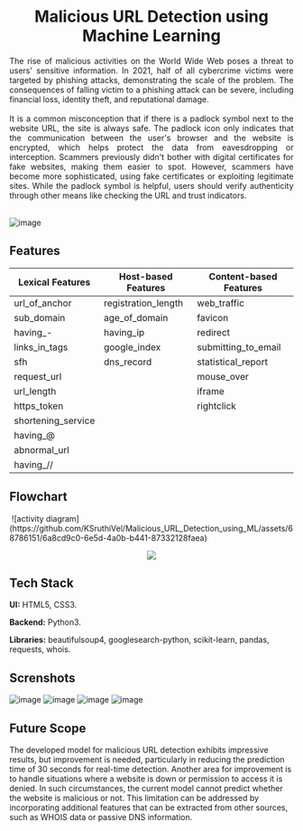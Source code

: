 <h1 align="center">
Malicious URL Detection using Machine Learning
  </h1>
  
  <div align="justify">
The rise of malicious activities on the World Wide Web poses a threat to users' sensitive information. In 2021, half of all cybercrime victims were targeted by phishing attacks, demonstrating the scale of the problem. The consequences of falling victim to a phishing attack can be severe, including financial loss, identity theft, and reputational damage. <br> <br>
It is a common misconception that if there is a padlock symbol next to the website URL, the site is always safe. The padlock icon only indicates that the communication between the user's browser and the website is encrypted, which helps protect the data from eavesdropping or interception. Scammers previously didn't bother with digital certificates for fake websites, making them easier to spot. However, scammers have become more sophisticated, using fake certificates or exploiting legitimate sites. While the padlock symbol is helpful, users should verify authenticity through other means like checking the URL and trust indicators. <br> <br>
 </div>
 
![image](https://github.com/KSruthiVel/Malicious_URL_Detection_using_ML/assets/68786151/d965f852-6f2a-4268-a460-2ff7aa0d0c1f)

## Features
| Lexical Features     | Host-based Features   | Content-based Features |
|----------------------|-----------------------|------------------------|
| url_of_anchor        | registration_length   | web_traffic            |
| sub_domain           | age_of_domain         | favicon                |
| having_-             | having_ip             | redirect               |
| links_in_tags        | google_index          | submitting_to_email    |
| sfh                  | dns_record            | statistical_report     |
| request_url          |                       | mouse_over             |
| url_length           |                       | iframe                 |
| https_token          |                       | rightclick             |
| shortening_service   |                       |                        |
| having_@             |                       |                        |
| abnormal_url         |                       |                        |
| having_//            |                       |                        |

## Flowchart
<img align="center">
![activity diagram](https://github.com/KSruthiVel/Malicious_URL_Detection_using_ML/assets/68786151/6a8cd9c0-6e5d-4a0b-b441-87332128faea)
</img>
<p align="center">
  <img src="(https://github.com/KSruthiVel/Malicious_URL_Detection_using_ML/assets/68786151/6a8cd9c0-6e5d-4a0b-b441-87332128faea)">
</p>


## Tech Stack

**UI:** HTML5, CSS3.

**Backend:** Python3.

**Libraries:** beautifulsoup4, googlesearch-python, scikit-learn, pandas, requests, whois.

## Screnshots
![image](https://github.com/KSruthiVel/Malicious_URL_Detection_using_ML/assets/68786151/d0061035-477d-401f-b3ab-e1b03a69f974)
![image](https://github.com/KSruthiVel/Malicious_URL_Detection_using_ML/assets/68786151/cb4ac0d2-d15f-4052-a82d-2f54f8e7c85e)
![image](https://github.com/KSruthiVel/Malicious_URL_Detection_using_ML/assets/68786151/10536fc7-a429-4336-843d-fa040b0e0956)
![image](https://github.com/KSruthiVel/Malicious_URL_Detection_using_ML/assets/68786151/89a6b471-d84b-47ff-ac25-4b7194344743)

## Future Scope
<div align="jusitfy">
The developed model for malicious URL detection exhibits impressive results, but improvement is needed, particularly in reducing the prediction time of 30 seconds for real-time detection. Another area for improvement is to handle situations where a website is down or permission to access it is denied. In such circumstances, the current model cannot predict whether the website is malicious or not. This limitation can be addressed by incorporating additional features that can be extracted from other sources, such as WHOIS data or passive DNS information.
  </div>
